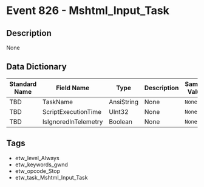 # Event 826 - Mshtml_Input_Task

## Description
None

## Data Dictionary
|Standard Name|Field Name|Type|Description|Sample Value|
|---|---|---|---|---|
|TBD|TaskName|AnsiString|None|`None`|
|TBD|ScriptExecutionTime|UInt32|None|`None`|
|TBD|IsIgnoredInTelemetry|Boolean|None|`None`|

## Tags
* etw_level_Always
* etw_keywords_gwnd
* etw_opcode_Stop
* etw_task_Mshtml_Input_Task
